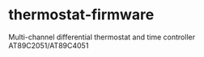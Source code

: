# thermostat-firmware
Multi-channel differential thermostat and time controller AT89C2051/AT89C4051
